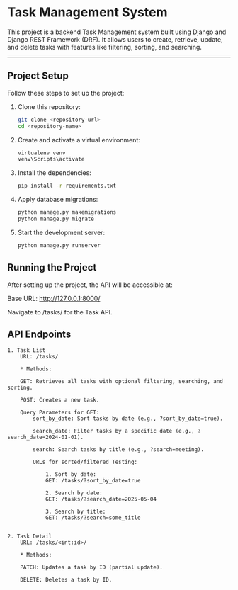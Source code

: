 # Task Management System

This project is a backend Task Management system built using Django and Django REST Framework (DRF). It allows users to create, retrieve, update, and delete tasks with features like filtering, sorting, and searching.

---

## Project Setup

Follow these steps to set up the project:

1. Clone this repository:
   ```bash
   git clone <repository-url>       
   cd <repository-name>

2. Create and activate a virtual environment:
    ```bash
    virtualenv venv
    venv\Scripts\activate

3. Install the dependencies:
    ```bash
    pip install -r requirements.txt

4. Apply database migrations:
    ```bash
    python manage.py makemigrations
    python manage.py migrate

5. Start the development server:
    ```bash
    python manage.py runserver

## Running the Project
After setting up the project, the API will be accessible at:

Base URL: http://127.0.0.1:8000/

Navigate to /tasks/ for the Task API.

## API Endpoints
    1. Task List
        URL: /tasks/

        * Methods:

        GET: Retrieves all tasks with optional filtering, searching, and sorting.

        POST: Creates a new task.

        Query Parameters for GET:
            sort_by_date: Sort tasks by date (e.g., ?sort_by_date=true).

            search_date: Filter tasks by a specific date (e.g., ?search_date=2024-01-01).

            search: Search tasks by title (e.g., ?search=meeting).

            URLs for sorted/filtered Testing:

                1. Sort by date:
                GET: /tasks/?sort_by_date=true

                2. Search by date:
                GET: /tasks/?search_date=2025-05-04

                3. Search by title:
                GET: /tasks/?search=some_title


    2. Task Detail
        URL: /tasks/<int:id>/

        * Methods:

        PATCH: Updates a task by ID (partial update).

        DELETE: Deletes a task by ID.
